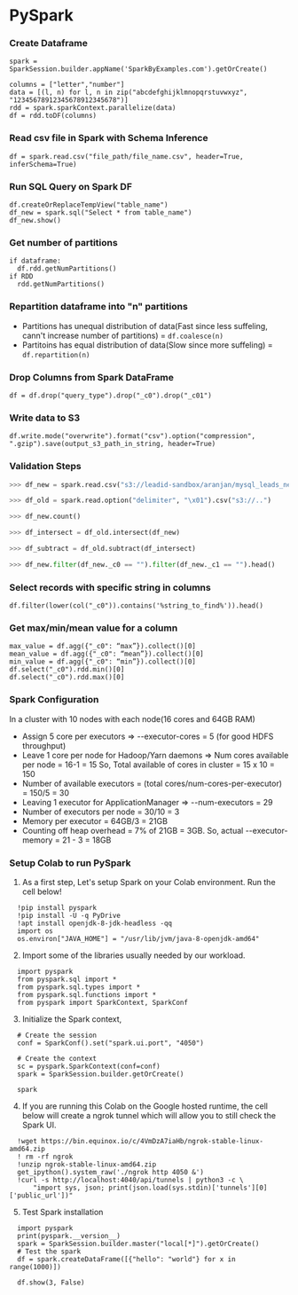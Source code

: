 # PySpark

### Create Dataframe
```
spark = SparkSession.builder.appName('SparkByExamples.com').getOrCreate()

columns = ["letter","number"]
data = [(l, n) for l, n in zip("abcdefghijklmnopqrstuvwxyz", "12345678912345678912345678")]
rdd = spark.sparkContext.parallelize(data)
df = rdd.toDF(columns)
```

### Read csv file in Spark with Schema Inference
```
df = spark.read.csv("file_path/file_name.csv", header=True, inferSchema=True)
```

### Run SQL Query on Spark DF
```
df.createOrReplaceTempView("table_name")
df_new = spark.sql("Select * from table_name")
df_new.show()
```

### Get number of partitions
```
if dataframe:
  df.rdd.getNumPartitions()
if RDD
  rdd.getNumPartitions()
```

### Repartition dataframe into "n" partitions
* Partitions has unequal distribution of data(Fast since less suffeling, cann't increase number of partitions) = `df.coalesce(n)`
* Partitoins has equal distribution of data(Slow since more suffeling) = `df.repartition(n)`

### Drop Columns from Spark DataFrame

`df = df.drop("query_type").drop("_c0").drop("_c01")`

### Write data to S3

`df.write.mode("overwrite").format("csv").option("compression", ".gzip").save(output_s3_path_in_string, header=True)`

### Validation Steps
```python
>>> df_new = spark.read.csv("s3://leadid-sandbox/aranjan/mysql_leads_new")

>>> df_old = spark.read.option("delimiter", "\x01").csv("s3://..")

>>> df_new.count()

>>> df_intersect = df_old.intersect(df_new)

>>> df_subtract = df_old.subtract(df_intersect)

>>> df_new.filter(df_new._c0 == "").filter(df_new._c1 == "").head()
```

### Select records with specific string in columns

`df.filter(lower(col("_c0")).contains('%string_to_find%')).head()`

### Get max/min/mean value for a column
```
max_value = df.agg({"_c0": “max”}).collect()[0]
mean_value = df.agg({"_c0": “mean”}).collect()[0]
min_value = df.agg({"_c0": “min”}).collect()[0]
df.select("_c0").rdd.min()[0]
df.select("_c0").rdd.max()[0]
```

### Spark Configuration
In a cluster with 10 nodes with each node(16 cores and 64GB RAM)
* Assign 5 core per executors => --executor-cores = 5 (for good HDFS throughput)
* Leave 1 core per node for Hadoop/Yarn daemons => Num cores available per node = 16-1 = 15
  So, Total available of cores in cluster = 15 x 10 = 150
* Number of available executors = (total cores/num-cores-per-executor) = 150/5 = 30
* Leaving 1 executor for ApplicationManager => --num-executors = 29
* Number of executors per node = 30/10 = 3
* Memory per executor = 64GB/3 = 21GB
* Counting off heap overhead = 7% of 21GB = 3GB. So, actual --executor-memory = 21 - 3 = 18GB

### Setup Colab to run PySpark
1. As a first step, Let's setup Spark on your Colab environment. Run the cell below!
```[Python]
  !pip install pyspark
  !pip install -U -q PyDrive
  !apt install openjdk-8-jdk-headless -qq
  import os
  os.environ["JAVA_HOME"] = "/usr/lib/jvm/java-8-openjdk-amd64"
```
2. Import some of the libraries usually needed by our workload.
```[Python]
  import pyspark
  from pyspark.sql import *
  from pyspark.sql.types import *
  from pyspark.sql.functions import *
  from pyspark import SparkContext, SparkConf
```
3. Initialize the Spark context, 
```[Python]
  # Create the session
  conf = SparkConf().set("spark.ui.port", "4050")

  # Create the context
  sc = pyspark.SparkContext(conf=conf)
  spark = SparkSession.builder.getOrCreate()

  spark
```
4. If you are running this Colab on the Google hosted runtime, the cell below will create a ngrok tunnel which will allow you to still check the Spark UI.
```[Python]
  !wget https://bin.equinox.io/c/4VmDzA7iaHb/ngrok-stable-linux-amd64.zip
  ! rm -rf ngrok
  !unzip ngrok-stable-linux-amd64.zip
  get_ipython().system_raw('./ngrok http 4050 &')
  !curl -s http://localhost:4040/api/tunnels | python3 -c \
      "import sys, json; print(json.load(sys.stdin)['tunnels'][0]['public_url'])"
```
5. Test Spark installation
```[Python]
  import pyspark
  print(pyspark.__version__)
  spark = SparkSession.builder.master("local[*]").getOrCreate()
  # Test the spark 
  df = spark.createDataFrame([{"hello": "world"} for x in range(1000)])

  df.show(3, False)
```
